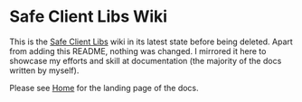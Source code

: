# Safe Client Libs Wiki

This is the [Safe Client Libs](https://github.com/maidsafe/safe-client-libs) wiki in its latest state before being deleted. Apart from adding this README, nothing was changed. I mirrored it here to showcase my efforts and skill at documentation (the majority of the docs written by myself).

Please see [Home](./Home.md) for the landing page of the docs.
